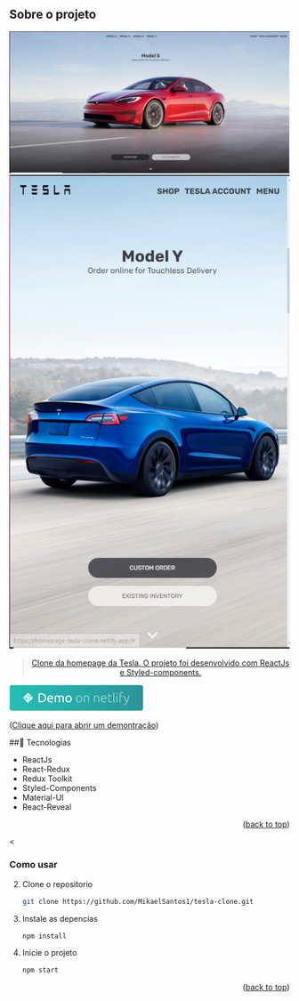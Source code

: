 <div id="top"></div>



## Sobre o projeto

<img src="./public/images/model-s.PNG" alt=" model s">
<div align="center"><a href="#top">
<img src="./public/images/model-y.PNG" alt="model y">

>Clone da homepage da Tesla. O projeto foi desenvolvido com ReactJs e Styled-components.
</a></div>

<a href="https://homepage-tesla-clone.netlify.app" target="_blank">
    <img alt="Demo on Netlify" src="./public/images/demo.png">
  </a>

<p align="left">(<a href="https://homepage-tesla-clone.netlify.app">Clique aqui para abrir um demontraçâo</a>)</p>



##🚀 Tecnologias



* ReactJs
* React-Redux
* Redux Toolkit
* Styled-Components
* Material-UI
* React-Reveal



<p align="right">(<a href="#top">back to top</a>)</p>



<


### Como usar

2. Clone o repositorio
   ```sh
   git clone https://github.com/MikaelSantos1/tesla-clone.git
   ```
3. Instale as  depencias
   ```sh
   npm install
   ```
4. Inicie o projeto
   ```js
   npm start
   ```

<p align="right">(<a href="#top">back to top</a>)</p>




